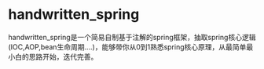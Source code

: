# handwritten_spring
handwritten_spring是一个简易自制基于注解的spring框架，抽取spring核心逻辑(IOC,AOP,bean生命周期....)，能够带你从0到1熟悉spring核心原理，从最简单最小白的思路开始，迭代完善。
